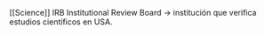 [[Science]]
IRB Institutional Review Board  -> institución que verifica estudios científicos en USA.  


